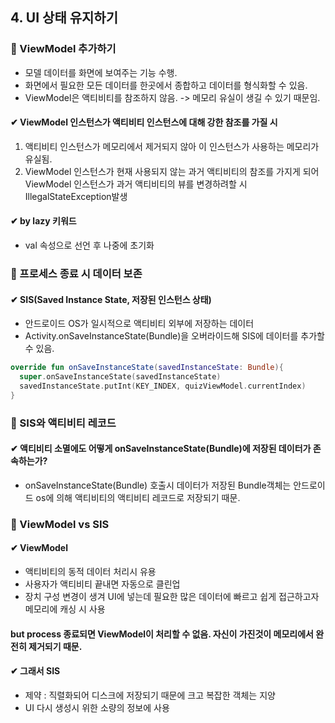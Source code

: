## 4. UI 상태 유지하기

### 📌 ViewModel 추가하기
  + 모델 데이터를 화면에 보여주는 기능 수행.
  + 화면에서 필요한 모든 데이터를 한곳에서 종합하고 데이터를 형식화할 수 있음.
  + ViewModel은 액티비티를 참조하지 않음. -> 메모리 유실이 생길 수 있기 때문임.

#### ✔ ViewModel 인스턴스가 액티비티 인스턴스에 대해 강한 참조를 가질 시 
  1. 액티비티 인스턴스가 메모리에서 제거되지 않아 이 인스턴스가 사용하는 메모리가 유실됨.
  2. ViewModel 인스턴스가 현재 사용되지 않는 과거 액티비티의 참조를 가지게 되어 ViewModel 인스턴스가 과거 액티비티의 뷰를 변경하려할 시 IllegalStateException발생

#### ✔ by lazy 키워드
  + val 속성으로 선언 후 나중에 초기화

### 📌 프로세스 종료 시 데이터 보존
####  ✔ SIS(Saved Instance State, 저장된 인스턴스 상태)
  + 안드로이드 OS가 일시적으로 액티비티 외부에 저장하는 데이터
  + Activity.onSaveInstanceState(Bundle)을 오버라이드해 SIS에 데이터를 추가할 수 있음.
```kotlin
override fun onSaveInstanceState(savedInstanceState: Bundle){
  super.onSaveInstanceState(savedInstanceState)
  savedInstanceState.putInt(KEY_INDEX, quizViewModel.currentIndex)
}
```

### 📌 SIS와 액티비티 레코드
#### ✔ 액티비티 소멸에도 어떻게 onSaveInstanceState(Bundle)에 저장된 데이터가 존속하는가? 
  + onSaveInstanceState(Bundle) 호출시 데이터가 저장된 Bundle객체는 안드로이드 os에 의해 액티비티의 액티비티 레코드로 저장되기 때문.
  
### 📌 ViewModel vs SIS
####  ✔ ViewModel
  + 액티비티의 동적 데이터 처리시 유용
  + 사용자가 액티비티 끝내면 자동으로 클린업
  + 장치 구성 변경이 생겨 UI에 넣는데 필요한 많은 데이터에 빠르고 쉽게 접근하고자 메모리에 캐싱 시 사용

#### but process 종료되면 ViewModel이 처리할 수 없음. 자신이 가진것이 메모리에서 완전히 제거되기 때문.

####  ✔ 그래서 SIS 
  + 제약 : 직렬화되어 디스크에 저장되기 때문에 크고 복잡한 객체는 지양
  + UI 다시 생성시 위한 소량의 정보에 사용
